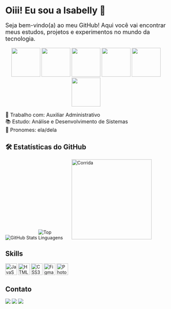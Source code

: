 
<h1>Oiii! Eu sou a Isabelly 💖</h1>

<p style="font-size:18px">
Seja bem-vindo(a) ao meu GitHub! Aqui você vai encontrar meus estudos, projetos e experimentos no mundo da tecnologia.
</p>

<div align="center">
  <img src="https://user-images.githubusercontent.com/74038190/213866269-5d00981c-7c98-46d7-8a8e-16f462f15227.gif" width="90">
  <img src="https://user-images.githubusercontent.com/74038190/213866269-5d00981c-7c98-46d7-8a8e-16f462f15227.gif" width="90">
  <img src="https://user-images.githubusercontent.com/74038190/213866269-5d00981c-7c98-46d7-8a8e-16f462f15227.gif" width="90">
  <img src="https://user-images.githubusercontent.com/74038190/213866269-5d00981c-7c98-46d7-8a8e-16f462f15227.gif" width="90">
  <img src="https://user-images.githubusercontent.com/74038190/213866269-5d00981c-7c98-46d7-8a8e-16f462f15227.gif" width="90">
  <img src="https://user-images.githubusercontent.com/74038190/213866269-5d00981c-7c98-46d7-8a8e-16f462f15227.gif" width="90">
</div>


<p style="font-size:16px">
💼 Trabalho com: Auxiliar Administrativo <br>
📚 Estudo: Análise e Desenvolvimento de Sistemas <br>
🌈 Pronomes: ela/dela
</p>

<h2>🛠 Estatísticas do GitHub</h2>
</div>


  <!-- Estatísticas do GitHub -->
  <img src="https://github-readme-stats.vercel.app/api?username=Isabellygit&show_icons=true&count_private=true&hide=prs&theme=transparent" alt="GitHub Stats">

<img src="https://camo.githubusercontent.com/899fb445f30e3d0d6159193c8ee9bd662031c2462d51c30abbe50b8369369a12/68747470733a2f2f6769746875622d726561646d652d73746174732e76657263656c2e6170702f6170692f746f702d6c616e67732f3f757365726e616d653d4c6574696369614c656d65487562266c61796f75743d636f6d70616374267468656d653d7472616e73706172656e74" alt="Top Linguagens" data-canonical-src="https://github-readme-stats.vercel.app/api/top-langs/?username=Isabellygit;layout=compact&amp;theme=transparent" style="max-width: 100;">

 <img src="https://user-images.githubusercontent.com/74038190/212747107-5b654ba5-31c6-4366-b42b-51b822e9bc52.gif" alt="Corrida" width="250">


</div>

## Skills

<a href="https://developer.mozilla.org/en-US/docs/Web/JavaScript" rel="nofollow"><img src="https://raw.githubusercontent.com/danielcranney/readme-generator/main/public/icons/skills/javascript-colored.svg" width="36" height="36" alt="JavaScript" style="max-width: 100%;"></a>
<img src="https://raw.githubusercontent.com/danielcranney/readme-generator/main/public/icons/skills/html5-colored.svg" width="36" height="36" alt="HTML5" style="max-width: 100%;">
<img src="https://raw.githubusercontent.com/danielcranney/readme-generator/main/public/icons/skills/css3-colored.svg" width="36" height="36" alt="CSS3" style="max-width: 100%;">
<a href="https://www.figma.com/" rel="nofollow"><img src="https://raw.githubusercontent.com/danielcranney/readme-generator/main/public/icons/skills/figma-colored.svg" width="36" height="36" alt="Figma" style="max-width: 100%;"></a>
<a href="https://www.adobe.com/uk/products/photoshop.html" rel="nofollow"><img src="https://raw.githubusercontent.com/danielcranney/readme-generator/main/public/icons/skills/photoshop-colored.svg" width="36" height="36" alt="Photoshop" style="max-width: 100%;"></a>

  ## Contato
 
<div> 
  <a href="https://instagram.com/Kxndity" target="_blank"><img src="https://img.shields.io/badge/-Instagram-%23E4405F?style=for-the-badge&logo=instagram&logoColor=white" target="_blank"></a>
  <a href="mailto:dev.isabelly@gmail.com"><img src="https://img.shields.io/badge/-Gmail-%23333?style=for-the-badge&logo=gmail&logoColor=white" target="_blank"></a>
  <a href="https://www.linkedin.com/in/isabelly-moreira-9019b5366" target="_blank"><img src="https://img.shields.io/badge/-LinkedIn-%230077B5?style=for-the-badge&logo=linkedin&logoColor=white" target="_blank"></a> 
</div>



